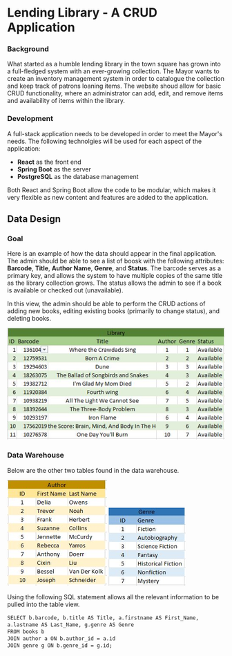 # Lending Library - A CRUD Application

### Background
What started as a humble lending library in the town square has grown into a full-fledged system with an ever-growing collection. The Mayor wants to create an inventory management system in order to catalogue the collection and keep track of patrons loaning items. The website shoud allow for basic CRUD functionality, where an administrator can add, edit, and remove items and availability of items within the library.

### Development
A full-stack application needs to be developed in order to meet the Mayor's needs. The following technolgies will be used for each aspect of the application:

- **React** as the front end
- **Spring Boot** as the server
- **PostgreSQL** as the database management

Both React and Spring Boot allow the code to be modular, which makes it very flexible as new content and features are added to the application. 

## Data Design
### Goal
Here is an example of how the data should appear in the final application. The admin should be able to see a list of boosk with the following attributes: **Barcode**, **Title**, **Author Name**, **Genre**, and **Status**. The barcode serves as a primary key, and allows the system to have multiple copies of the same title as the library collection grows. The status allows the admin to see if a book is available or checked out (unavailable).

In this view, the admin should be able to perform the CRUD actions of adding new books, editing existing books (primarily to change status), and deleting books.

![library view](./images/library%20table.JPG)

### Data Warehouse
Below are the other two tables found in the data warehouse. 

![author view](./images/author%20table.JPG)
![genre view](./images/genre%20table.JPG)

Using the following SQL statement allows all the relevant information to be pulled into the table view.
```
SELECT b.barcode, b.title AS Title, a.firstname AS First_Name, a.lastname AS Last_Name, g.genre AS Genre
FROM books b
JOIN author a ON b.author_id = a.id
JOIN genre g ON b.genre_id = g.id;
```